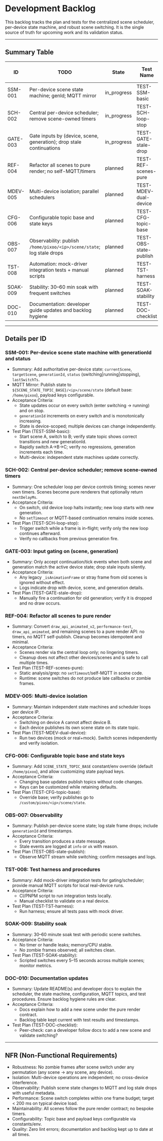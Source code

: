 # Development Backlog

This backlog tracks the plan and tests for the centralized scene scheduler,
per-device state machine, and robust scene switching. It is the single source
of truth for upcoming work and its validation status.

---

## Summary Table

| ID       | TODO                                                                   | State       | Test Name              | Last Test Result | Last Test Run        |
| -------- | ---------------------------------------------------------------------- | ----------- | ---------------------- | ---------------- | -------------------- |
| SSM-001  | Per-device scene state machine; genId; MQTT mirror                     | in_progress | TEST-SSM-basic         | -                | -                    |
| SCH-002  | Central per-device scheduler; remove scene-owned timers                | in_progress | TEST-SCH-loop-stop     | pass (mock)      | 2025-09-15T17:11:20Z |
| GATE-003 | Gate inputs by (device, scene, generation); drop stale continuations   | in_progress | TEST-GATE-stale-drop   | pass (mock)      | 2025-09-15T17:11:20Z |
| REF-004  | Refactor all scenes to pure render; no self-MQTT/timers                | planned     | TEST-REF-scenes-pure   | -                | -                    |
| MDEV-005 | Multi-device isolation; parallel schedulers                            | planned     | TEST-MDEV-dual-device  | -                | -                    |
| CFG-006  | Configurable topic base and state keys                                 | planned     | TEST-CFG-topic-base    | -                | -                    |
| OBS-007  | Observability: publish `/home/pixoo/<ip>/scene/state`; log stale drops | planned     | TEST-OBS-state-publish | -                | -                    |
| TST-008  | Automation: mock-driver integration tests + manual scripts             | planned     | TEST-TST-harness       | -                | -                    |
| SOAK-009 | Stability: 30–60 min soak with frequent switches                       | planned     | TEST-SOAK-stability    | -                | -                    |
| DOC-010  | Documentation: developer guide updates and backlog hygiene             | planned     | TEST-DOC-checklist     | -                | -                    |

---

## Details per ID

### SSM-001: Per-device scene state machine with generationId and status

- Summary: Add authoritative per-device state: `currentScene`, `targetScene`,
  `generationId`, `status` (switching|running|stopping), `lastSwitchTs`.
- MQTT Mirror: Publish state to `${SCENE_STATE_TOPIC_BASE}/<ip>/scene/state`
  (default base: `/home/pixoo`), payload keys configurable.
- Acceptance Criteria:
  - State updates occur on every switch (enter switching → running) and on
    stop.
  - `generationId` increments on every switch and is monotonically increasing.
  - State is device-scoped; multiple devices can change independently.
- Test Plan (TEST-SSM-basic):
  - Start scene A, switch to B; verify state topic shows correct transitions
    and new generationId.
  - Rapidly switch A→B→C; verify no regressions, generation increments each time.
  - Multi-device: independent state machines update correctly.

### SCH-002: Central per-device scheduler; remove scene-owned timers

- Summary: One scheduler loop per device controls timing; scenes never own
  timers. Scenes become pure renderers that optionally return `nextDelayMs`.
- Acceptance Criteria:
  - On switch, old device loop halts instantly; new loop starts with new
    generation.
  - No `setTimeout` or MQTT-based continuation remains inside scenes.
- Test Plan (TEST-SCH-loop-stop):
  - Trigger switch while a frame is in-flight; verify only the new loop continues afterward.
  - Verify no callbacks from previous generation fire.

### GATE-003: Input gating on (scene, generation)

- Summary: Only accept continuation/tick events when both scene and generation
  match the active device state; drop stale inputs silently.
- Acceptance Criteria:
  - Any legacy `_isAnimationFrame` or stray frame from old scenes is ignored
    without effect.
  - Logs indicate drop with device, scene, and generation details.
- Test Plan (TEST-GATE-stale-drop):
  - Manually fire a continuation for old generation; verify it is dropped and no draw occurs.

### REF-004: Refactor all scenes to pure render

- Summary: Convert `draw_api_animated_v2`, `performance-test`,
  `draw_api_animated`, and remaining scenes to a pure render API: no timers,
  no MQTT self-publish. Cleanup becomes idempotent and minimal.
- Acceptance Criteria:
  - Scenes render via the central loop only; no lingering timers.
  - Cleanup does not affect other devices/scenes and is safe to call multiple times.
- Test Plan (TEST-REF-scenes-pure):
  - Static analysis/grep: no `setTimeout`/self-MQTT in scene code.
  - Runtime: scene switches do not produce late callbacks or zombie frames.

### MDEV-005: Multi-device isolation

- Summary: Maintain independent state machines and scheduler loops per device IP.
- Acceptance Criteria:
  - Switching on device A cannot affect device B.
  - Each device publishes its own scene state on its state topic.
- Test Plan (TEST-MDEV-dual-device):
  - Run two devices (mock or real+mock). Switch scenes independently and verify isolation.

### CFG-006: Configurable topic base and state keys

- Summary: Add `SCENE_STATE_TOPIC_BASE` constant/env override (default
  `/home/pixoo`), and allow customizing state payload keys.
- Acceptance Criteria:
  - Changing base updates publish topics without code changes.
  - Keys can be customized while retaining defaults.
- Test Plan (TEST-CFG-topic-base):
  - Override base; verify publishes go to `/custom/pixoo/<ip>/scene/state`.

### OBS-007: Observability

- Summary: Publish per-device scene state; log stale frame drops; include
  `generationId` and timestamps.
- Acceptance Criteria:
  - Every transition produces a state message.
  - Stale events are logged at `info` or `ok` with reason.
- Test Plan (TEST-OBS-state-publish):
  - Observe MQTT stream while switching; confirm messages and logs.

### TST-008: Test harness and procedures

- Summary: Add mock-driver integration tests for gating/scheduler; provide manual MQTT scripts for local real-device runs.
- Acceptance Criteria:
  - CI/PNPM script to run integration tests locally.
  - Manual checklist to validate on a real device.
- Test Plan (TEST-TST-harness):
  - Run harness; ensure all tests pass with mock driver.

### SOAK-009: Stability soak

- Summary: 30–60 minute soak test with periodic scene switches.
- Acceptance Criteria:
  - No timer or handle leaks; memory/CPU stable.
  - No zombie frames observed; all switches clean.
- Test Plan (TEST-SOAK-stability):
  - Scripted switches every 5–15 seconds across multiple scenes; monitor metrics.

### DOC-010: Documentation updates

- Summary: Update README(s) and developer docs to explain the scheduler, the
  state machine, configuration, MQTT topics, and test procedures. Ensure
  backlog hygiene rules are clear.
- Acceptance Criteria:
  - Docs explain how to add a new scene under the pure render contract.
  - Backlog table kept current with test results and timestamps.
- Test Plan (TEST-DOC-checklist):
  - Peer-check: can a developer follow docs to add a new scene and validate switching?

---

## NFR (Non-Functional Requirements)

- Robustness: No zombie frames after scene switch under any permutation (any
  scene → any scene, any device).
- Isolation: Multi-device operations are independent; no cross-device interference.
- Observability: Publish scene state changes to MQTT and log stale drops with
  useful metadata.
- Performance: Scene switch completes within one frame budget; target < 200 ms
  on typical device load.
- Maintainability: All scenes follow the pure render contract; no bespoke timers.
- Configurability: Topic base and payload keys configurable via constants/env.
- Quality: Zero lint errors; documentation and backlog kept up to date at all times.
